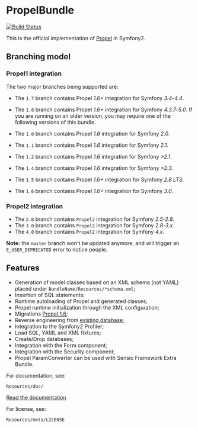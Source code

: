 PropelBundle
============

[![Build Status](https://travis-ci.org/romantymoshyk/PropelBundle.svg?branch=1.7)](https://travis-ci.org/romantymoshyk/PropelBundle)

This is the official implementation of [Propel](http://www.propelorm.org/) in Symfony2.

## Branching model

### Propel1 integration

The two major branches being supported are:

* The `1.7` branch contains Propel *1.6+* integration for Symfony *3.4*-*4.4*.
* The `1.8` branch contains Propel *1.6+* integration for Symfony *4.3.7*-*5.0*.
If you are running on an older version, you may require one of the following versions of this bundle.

* The `1.0` branch contains Propel *1.6* integration for Symfony *2.0*.
* The `1.1` branch contains Propel *1.6* integration for Symfony *2.1*.
* The `1.2` branch contains Propel *1.6* integration for Symfony *>2.1*.
* The `1.4` branch contains Propel *1.6* integration for Symfony *>2.3*.
* The `1.5` branch contains Propel *1.6+* integration for Symfony *2.8 LTS*.
* The `1.6` branch contains Propel *1.6+* integration for Symfony *3.0*.

### Propel2 integration

* The `2.0` branch contains `Propel2` integration for Symfony *2.5-2.8*.
* The `3.0` branch contains `Propel2` integration for Symfony *2.8-3.x*.
* The `4.0` branch contains `Propel2` integration for Symfony *4.x*.

**Note:** the `master` branch won't be updated anymore, and will trigger an `E_USER_DEPRECATED` error to notice people.

## Features

 * Generation of model classes based on an XML schema (not YAML) placed under `BundleName/Resources/*schema.xml`;
 * Insertion of SQL statements;
 * Runtime autoloading of Propel and generated classes;
 * Propel runtime initialization through the XML configuration;
 * Migrations [Propel 1.6](http://www.propelorm.org/documentation/10-migrations.html);
 * Reverse engineering from [existing database](http://www.propelorm.org/wiki/Documentation/1.6/Existing-Database);
 * Integration to the Symfony2 Profiler;
 * Load SQL, YAML and XML fixtures;
 * Create/Drop databases;
 * Integration with the Form component;
 * Integration with the Security component;
 * Propel ParamConverter can be used with Sensio Framework Extra Bundle.

For documentation, see:

    Resources/doc/

[Read the documentation](https://github.com/propelorm/PropelBundle/blob/1.5/Resources/doc/index.markdown)

For license, see:

    Resources/meta/LICENSE
